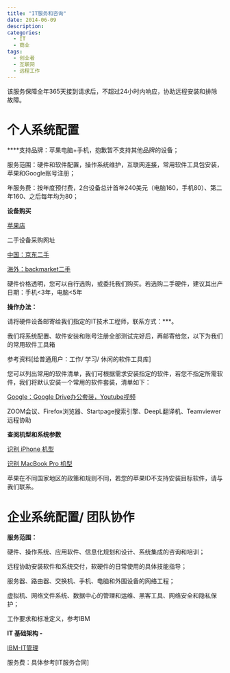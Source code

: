 ```yaml
---
title: "IT服务和咨询"
date: 2014-06-09
description: 
categories:
  - IT
  - 商业
tags:
  - 创业者
  - 互联网
  - 远程工作
---
```


该服务保障全年365天接到请求后，不超过24小时内响应，协助远程安装和排除故障。

# 个人系统**配置**

****支持品牌：苹果电脑+手机，抱歉暂不支持其他品牌的设备；

服务范围：硬件和软件配置，操作系统维护，互联网连接，常用软件工具包安装，苹果和Google账号注册；

年服务费：按年度预付费，2台设备总计首年240美元（电脑160，手机80）、第二年160、之后每年均为80；

**设备购买**

[苹果店](https://www.apple.com.cn/)

二手设备采购网址 

[中国：京东二手](https://2.jd.com/)

[海外：backmarket二手](https://www.backmarket.com/en-us)

硬件价格透明，您可以自行选购，或委托我们购买。若选购二手硬件，建议其出产日期：手机<3年，电脑<5年

**操作办法：**

请将硬件设备邮寄给我们指定的IT技术工程师，联系方式：***。

我们将系统配置、软件安装和账号注册全部测试完好后，再邮寄给您，以下为我们的常用软件工具箱 

参考资料[给普通用户：工作/ 学习/ 休闲的软件工具库]

您可以列出常用的软件清单，我们可根据需求安装指定的软件，若您不指定所需软件，我们将默认安装一个常用的软件套装，清单如下：

[Google：Google Drive办公套装，Youtube视频](https://about.google/products/#all-products)

ZOOM会议、Firefox浏览器、Startpage搜索引擎、DeepL翻译机、Teamviewer远程协助

**查阅机型和系统参数**

[识别 iPhone 机型](https://support.apple.com/zh-cn/HT201296)

[识别 MacBook Pro 机型](https://support.apple.com/zh-cn/HT201300)

苹果在不同国家地区的政策和规则不同，若您的苹果ID不支持安装目标软件，请与我们联系。

# 企业系统配置/ 团队协作

**服务范围：**

硬件、操作系统、应用软件、信息化规划和设计、系统集成的咨询和培训；

远程协助安装软件和系统交付，软硬件的日常使用的具体技能指导；

服务器、路由器、交换机、手机、电脑和外围设备的网络工程；

虚拟机、网络文件系统、数据中心的管理和运维、黑客工具、网络安全和隐私保护；

工作要求和标准定义，参考IBM

**IT 基础架构 -** 

[IBM-IT管理](https://www.ibm.com/cn-zh/topics/it-management)

服务费：具体参考[IT服务合同]

